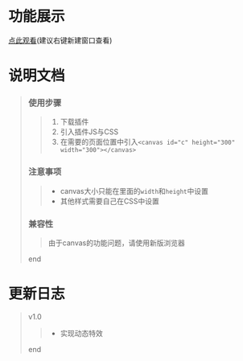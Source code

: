 # 功能展示
[点此观看](https://quiethear.github.io/canvas-stars/canves动画--画星星.html "神龙斗士星星")(建议右键新建窗口查看)
# 说明文档
> ### 使用步骤
>> 1. 下载插件
>> 2. 引入插件JS与CSS
>> 3. 在需要的页面位置中引入`<canvas id="c" height="300" width="300"></canvas>`
> ### 注意事项
>> * canvas大小只能在里面的`width`和`height`中设置
>> * 其他样式需要自己在CSS中设置
> ### 兼容性
>> 由于canvas的功能问题，请使用新版浏览器
>
> end
# 更新日志
> v1.0
>> * 实现动态特效
>
> end